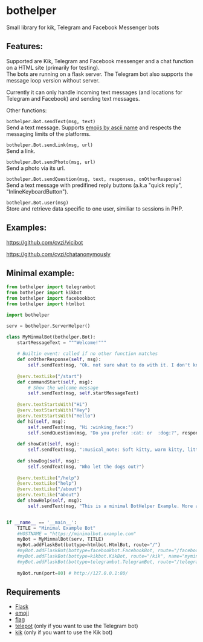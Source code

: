 # bothelper
Small library for kik, Telegram and Facebook Messenger bots

Features:
---------
Supported are Kik, Telegram and Facebook messenger and a chat function on a HTML site (primarily for testing).  
The bots are running on a flask server. The Telegram bot also supports the message loop version without server.  

Currently it can only handle incoming text messages (and locations for Telegram and Facebook) and sending text messages.

Other functions:  

`bothelper.Bot.sendText(msg, text)`  
Send a text message. Supports [emojis by ascii name](https://github.com/carpedm20/emoji#example) and respects the messaging limits of the platforms.

`bothelper.Bot.sendLink(msg, url)`  
Send a link. 

`bothelper.Bot.sendPhoto(msg, url)`  
Send a photo via its url.

`bothelper.Bot.sendQuestion(msg, text, responses, onOtherResponse)`  
Send a text message with predifined reply buttons (a.k.a "quick reply", "InlineKeyboardButton"). 

`bothelper.Bot.user(msg)`  
Store and retrieve data specific to one user, similiar to sessions in PHP.  



Examples:
---------


https://github.com/cvzi/vicibot  


https://github.com/cvzi/chatanonymously  



Minimal example:
----------------

```python
from bothelper import telegrambot
from bothelper import kikbot
from bothelper import facebookbot
from bothelper import htmlbot

import bothelper

serv = bothelper.ServerHelper()

class MyMinmalBot(bothelper.Bot):
    startMessageText = """Welcome!"""
    
    # Builtin event: called if no other function matches
    def onOtherResponse(self, msg):
        self.sendText(msg, "Ok. not sure what to do with it. I don't know this command")
    
    @serv.textLike("/start")
    def commandStart(self, msg):
        # Show the welcome message
        self.sendText(msg, self.startMessageText)
    
    @serv.textStartsWith("Hi")
    @serv.textStartsWith("Hey")
    @serv.textStartsWith("Hello")
    def hi(self, msg):
        self.sendText(msg, "Hi :winking_face:")
        self.sendQuestion(msg, "Do you prefer :cat: or  :dog:?", responses=[("Cats", self.showCat), ("Dogs", self.showDog)])
    
    def showCat(self, msg):
        self.sendText(msg, ":musical_note: Soft kitty, warm kitty, little ball of fur, ...")
    
    def showDog(self, msg):
        self.sendText(msg, "Who let the dogs out?")
    
    @serv.textLike("/help")
    @serv.textLike("help")
    @serv.textLike("/about")
    @serv.textLike("about")
    def showHelp(self, msg):
        self.sendText(msg, "This is a minimal BotHelper Example. More at: https://github.com/cvzi/bothelper")


if __name__ == '__main__':
    TITLE = "Minimal Example Bot"
    #HOSTNAME = "https://minimalbot.example.com"
    myBot = MyMinmalBot(serv, TITLE)
    myBot.addFlaskBot(bottype=htmlbot.HtmlBot, route="/")
    #myBot.addFlaskBot(bottype=facebookbot.FacebookBot, route="/facebook", app_secret="123", verify_token="ABC", access_token="XYZ", start_message=myBot.startMessageText)
    #myBot.addFlaskBot(bottype=kikbot.KikBot, route="/kik", name="myminimalkikbotname", apikey="ABC", webhook_host=HOSTNAME)
    #myBot.addFlaskBot(bottype=telegrambot.TelegramBot, route="/telegram", token="XYZ", webhook_host=HOSTNAME)
    
    myBot.run(port=80) # http://127.0.0.1:80/


```

Requirements
------------
 * [Flask](https://pypi.python.org/pypi/Flask)
 * [emoji](https://pypi.python.org/pypi/emoji/0.4.5)
 * [flag](https://github.com/cvzi/flag)
 * [telepot](https://pypi.python.org/pypi/telepot) (only if you want to use the Telegram bot)
 * [kik](https://pypi.python.org/pypi/kik) (only if you want to use the Kik bot)

